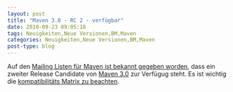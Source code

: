 ```yaml
---
layout: post
title: "Maven 3.0 - RC 2 - verfügbar"
date: 2010-09-23 09:05:18
tags: Neuigkeiten,Neue Versionen,BM,Maven
categories: Neuigkeiten,Neue Versionen,BM,Maven
post-type: blog
---
```

Auf den <a href="http://maven.40175.n5.nabble.com/PLEASE-TEST-Apache-Maven-3-0-RC2-td2850145.html#a2850145">Mailing Listen für Maven ist bekannt gegeben worden</a>, dass ein zweiter Release Candidate von <a href="https://repository.apache.org/content/repositories/maven-006/org/apache/maven/apache-maven/3.0-RC2/">Maven 3.0</a> zur Verfügug steht. Es ist wichtig die <a href="https://cwiki.apache.org/confluence/display/MAVEN/Maven+3.x+Compatibility+Notes">kompatibilitäts Matrix zu beachten</a>.
